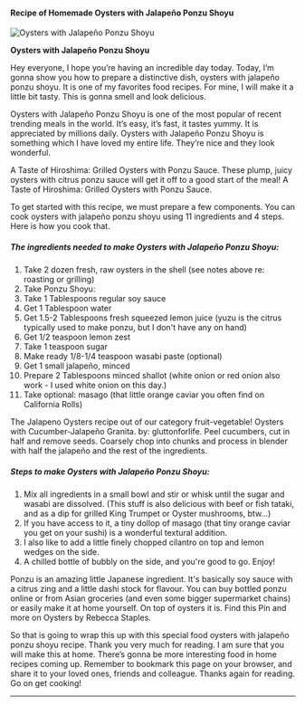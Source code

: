             

#### Recipe of Homemade Oysters with Jalapeño Ponzu Shoyu

![Oysters with Jalapeño Ponzu Shoyu](https://img-global.cpcdn.com/recipes/bff566899e3bf322/751x532cq70/oysters-with-jalapeno-ponzu-shoyu-recipe-main-photo.jpg)

**Oysters with Jalapeño Ponzu Shoyu**

Hey everyone, I hope you’re having an incredible day today. Today, I’m gonna show you how to prepare a distinctive dish, oysters with jalapeño ponzu shoyu. It is one of my favorites food recipes. For mine, I will make it a little bit tasty. This is gonna smell and look delicious.

Oysters with Jalapeño Ponzu Shoyu is one of the most popular of recent trending meals in the world. It’s easy, it’s fast, it tastes yummy. It is appreciated by millions daily. Oysters with Jalapeño Ponzu Shoyu is something which I have loved my entire life. They’re nice and they look wonderful.

A Taste of Hiroshima: Grilled Oysters with Ponzu Sauce. These plump, juicy oysters with citrus ponzu sauce will get it off to a good start of the meal! A Taste of Hiroshima: Grilled Oysters with Ponzu Sauce.

To get started with this recipe, we must prepare a few components. You can cook oysters with jalapeño ponzu shoyu using 11 ingredients and 4 steps. Here is how you cook that.

##### The ingredients needed to make Oysters with Jalapeño Ponzu Shoyu:

1.  Take 2 dozen fresh, raw oysters in the shell (see notes above re: roasting or grilling)
2.  Take Ponzu Shoyu:
3.  Take 1 Tablespoons regular soy sauce
4.  Get 1 Tablespoon water
5.  Get 1.5-2 Tablespoons fresh squeezed lemon juice (yuzu is the citrus typically used to make ponzu, but I don't have any on hand)
6.  Get 1/2 teaspoon lemon zest
7.  Take 1 teaspoon sugar
8.  Make ready 1/8-1/4 teaspoon wasabi paste (optional)
9.  Get 1 small jalapeño, minced
10.  Prepare 2 Tablespoons minced shallot (white onion or red onion also work - I used white onion on this day.)
11.  Take optional: masago (that little orange caviar you often find on California Rolls)

The Jalapeno Oysters recipe out of our category fruit-vegetable! Oysters with Cucumber-Jalapeño Granita. by: gluttonforlife. Peel cucumbers, cut in half and remove seeds. Coarsely chop into chunks and process in blender with half the jalapeño and the rest of the ingredients.

##### Steps to make Oysters with Jalapeño Ponzu Shoyu:

1.  Mix all ingredients in a small bowl and stir or whisk until the sugar and wasabi are dissolved. (This stuff is also delicious with beef or fish tataki, and as a dip for grilled King Trumpet or Oyster mushrooms, btw…)
2.  If you have access to it, a tiny dollop of masago (that tiny orange caviar you get on your sushi) is a wonderful textural addition.
3.  I also like to add a little finely chopped cilantro on top and lemon wedges on the side.
4.  A chilled bottle of bubbly on the side, and you're good to go. Enjoy!

Ponzu is an amazing little Japanese ingredient. It's basically soy sauce with a citrus zing and a little dashi stock for flavour. You can buy bottled ponzu online or from Asian groceries (and even some bigger supermarket chains) or easily make it at home yourself. On top of oysters it is. Find this Pin and more on Oysters by Rebecca Staples.

So that is going to wrap this up with this special food oysters with jalapeño ponzu shoyu recipe. Thank you very much for reading. I am sure that you will make this at home. There’s gonna be more interesting food in home recipes coming up. Remember to bookmark this page on your browser, and share it to your loved ones, friends and colleague. Thanks again for reading. Go on get cooking!

* * *